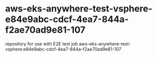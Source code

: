 # aws-eks-anywhere-test-vsphere-e84e9abc-cdcf-4ea7-844a-f2ae70ad9e81-107
repository for use with E2E test job aws-eks-anywhere-test-vsphere:e84e9abc-cdcf-4ea7-844a-f2ae70ad9e81-107
